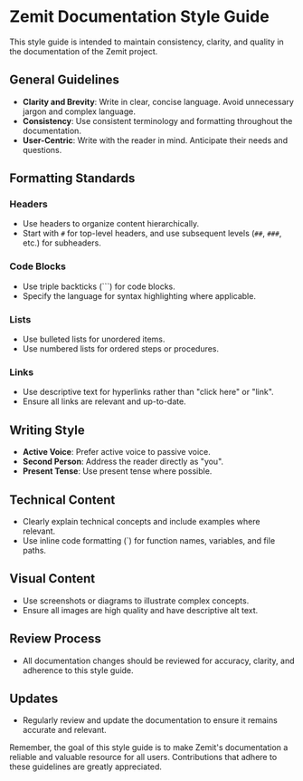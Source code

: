 # Zemit Documentation Style Guide

This style guide is intended to maintain consistency, clarity, and quality in the documentation of the Zemit project.

## General Guidelines

- **Clarity and Brevity**: Write in clear, concise language. Avoid unnecessary jargon and complex language.
- **Consistency**: Use consistent terminology and formatting throughout the documentation.
- **User-Centric**: Write with the reader in mind. Anticipate their needs and questions.

## Formatting Standards

### Headers

- Use headers to organize content hierarchically.
- Start with `#` for top-level headers, and use subsequent levels (`##`, `###`, etc.) for subheaders.

### Code Blocks

- Use triple backticks (\```) for code blocks.
- Specify the language for syntax highlighting where applicable.

### Lists

- Use bulleted lists for unordered items.
- Use numbered lists for ordered steps or procedures.

### Links

- Use descriptive text for hyperlinks rather than "click here" or "link".
- Ensure all links are relevant and up-to-date.

## Writing Style

- **Active Voice**: Prefer active voice to passive voice.
- **Second Person**: Address the reader directly as "you".
- **Present Tense**: Use present tense where possible.

## Technical Content

- Clearly explain technical concepts and include examples where relevant.
- Use inline code formatting (`) for function names, variables, and file paths.

## Visual Content

- Use screenshots or diagrams to illustrate complex concepts.
- Ensure all images are high quality and have descriptive alt text.

## Review Process

- All documentation changes should be reviewed for accuracy, clarity, and adherence to this style guide.

## Updates

- Regularly review and update the documentation to ensure it remains accurate and relevant.

Remember, the goal of this style guide is to make Zemit's documentation a reliable and valuable resource for all users.
Contributions that adhere to these guidelines are greatly appreciated.
